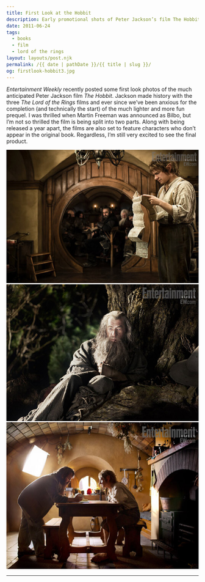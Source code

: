 ```yaml
---
title: First Look at the Hobbit
description: Early promotional shots of Peter Jackson’s film The Hobbit.
date: 2011-06-24
tags: 
  - books
  - film
  - lord of the rings
layout: layouts/post.njk
permalink: /{{ date | pathDate }}/{{ title | slug }}/
og: firstlook-hobbit3.jpg
---
```


_Entertainment Weekly_ recently posted some first look photos of the much anticipated Peter Jackson film _The Hobbit_. Jackson made history with the three _The Lord of the Rings_ films and ever since we’ve been anxious for the completion (and technically the start) of the much lighter and more fun prequel. I was thrilled when Martin Freeman was announced as Bilbo, but I’m not so thrilled the film is being split into two parts. Along with being released a year apart, the films are also set to feature characters who don’t appear in the original book. Regardless, I’m still very excited to see the final product.

![Martin Freeman as Bilbo](/img/firstlook-hobbit1.jpg)![Gandalf reclines on a tree](/img/firstlook-hobbit2.jpg)![Peter Jackson chats with Martin Freeman in Bilbo’s hobbit house](/img/firstlook-hobbit3.jpg)

---
